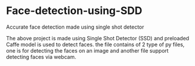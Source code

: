 # Face-detection-using-SDD
Accurate face detection made using single shot detector 


The above project is made using Single Shot Detector (SSD) and preloaded Caffe model is used to detect faces.
the file contains of 2 type of py files, one is for detecting the faces on an image and another file support detecting faces via webcam.


